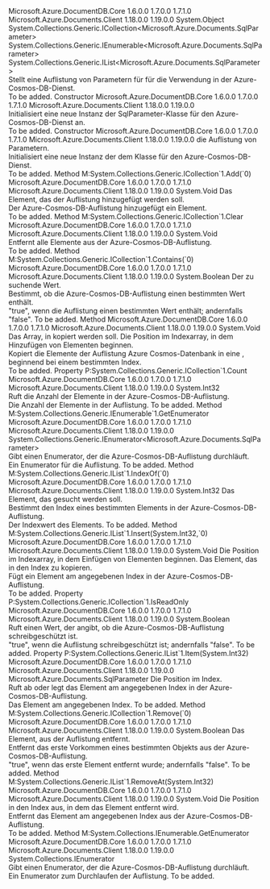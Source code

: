 <Type Name="SqlParameterCollection" FullName="Microsoft.Azure.Documents.SqlParameterCollection">
  <TypeSignature Language="C#" Value="public sealed class SqlParameterCollection : System.Collections.Generic.ICollection&lt;Microsoft.Azure.Documents.SqlParameter&gt;, System.Collections.Generic.IEnumerable&lt;Microsoft.Azure.Documents.SqlParameter&gt;, System.Collections.Generic.IList&lt;Microsoft.Azure.Documents.SqlParameter&gt;" />
  <TypeSignature Language="ILAsm" Value=".class public auto ansi sealed beforefieldinit SqlParameterCollection extends System.Object implements class System.Collections.Generic.ICollection`1&lt;class Microsoft.Azure.Documents.SqlParameter&gt;, class System.Collections.Generic.IEnumerable`1&lt;class Microsoft.Azure.Documents.SqlParameter&gt;, class System.Collections.Generic.IList`1&lt;class Microsoft.Azure.Documents.SqlParameter&gt;, class System.Collections.IEnumerable" />
  <TypeSignature Language="DocId" Value="T:Microsoft.Azure.Documents.SqlParameterCollection" />
  <TypeSignature Language="VB.NET" Value="Public NotInheritable Class SqlParameterCollection&#xA;Implements ICollection(Of SqlParameter), IEnumerable(Of SqlParameter), IList(Of SqlParameter)" />
  <TypeSignature Language="F#" Value="type SqlParameterCollection = class&#xA;    interface IList&lt;SqlParameter&gt;&#xA;    interface ICollection&lt;SqlParameter&gt;&#xA;    interface seq&lt;SqlParameter&gt;&#xA;    interface IEnumerable" />
  <AssemblyInfo>
    <AssemblyName>Microsoft.Azure.DocumentDB.Core</AssemblyName>
    <AssemblyVersion>1.6.0.0</AssemblyVersion>
    <AssemblyVersion>1.7.0.0</AssemblyVersion>
    <AssemblyVersion>1.7.1.0</AssemblyVersion>
  </AssemblyInfo>
  <AssemblyInfo>
    <AssemblyName>Microsoft.Azure.Documents.Client</AssemblyName>
    <AssemblyVersion>1.18.0.0</AssemblyVersion>
    <AssemblyVersion>1.19.0.0</AssemblyVersion>
  </AssemblyInfo>
  <Base>
    <BaseTypeName>System.Object</BaseTypeName>
  </Base>
  <Interfaces>
    <Interface>
      <InterfaceName>System.Collections.Generic.ICollection&lt;Microsoft.Azure.Documents.SqlParameter&gt;</InterfaceName>
    </Interface>
    <Interface>
      <InterfaceName>System.Collections.Generic.IEnumerable&lt;Microsoft.Azure.Documents.SqlParameter&gt;</InterfaceName>
    </Interface>
    <Interface>
      <InterfaceName>System.Collections.Generic.IList&lt;Microsoft.Azure.Documents.SqlParameter&gt;</InterfaceName>
    </Interface>
  </Interfaces>
  <Docs>
    <summary>
            Stellt eine Auflistung von Parametern für <see cref="T:Microsoft.Azure.Documents.SqlQuerySpec" /> für die Verwendung in der Azure-Cosmos-DB-Dienst.
            </summary>
    <remarks>To be added.</remarks>
  </Docs>
  <Members>
    <Member MemberName=".ctor">
      <MemberSignature Language="C#" Value="public SqlParameterCollection ();" />
      <MemberSignature Language="ILAsm" Value=".method public hidebysig specialname rtspecialname instance void .ctor() cil managed" />
      <MemberSignature Language="DocId" Value="M:Microsoft.Azure.Documents.SqlParameterCollection.#ctor" />
      <MemberSignature Language="VB.NET" Value="Public Sub New ()" />
      <MemberType>Constructor</MemberType>
      <AssemblyInfo>
        <AssemblyName>Microsoft.Azure.DocumentDB.Core</AssemblyName>
        <AssemblyVersion>1.6.0.0</AssemblyVersion>
        <AssemblyVersion>1.7.0.0</AssemblyVersion>
        <AssemblyVersion>1.7.1.0</AssemblyVersion>
      </AssemblyInfo>
      <AssemblyInfo>
        <AssemblyName>Microsoft.Azure.Documents.Client</AssemblyName>
        <AssemblyVersion>1.18.0.0</AssemblyVersion>
        <AssemblyVersion>1.19.0.0</AssemblyVersion>
      </AssemblyInfo>
      <Parameters />
      <Docs>
        <summary>
            Initialisiert eine neue Instanz der SqlParameter-Klasse für den Azure-Cosmos-DB-Dienst an.
            </summary>
        <remarks>To be added.</remarks>
      </Docs>
    </Member>
    <Member MemberName=".ctor">
      <MemberSignature Language="C#" Value="public SqlParameterCollection (System.Collections.Generic.IEnumerable&lt;Microsoft.Azure.Documents.SqlParameter&gt; parameters);" />
      <MemberSignature Language="ILAsm" Value=".method public hidebysig specialname rtspecialname instance void .ctor(class System.Collections.Generic.IEnumerable`1&lt;class Microsoft.Azure.Documents.SqlParameter&gt; parameters) cil managed" />
      <MemberSignature Language="DocId" Value="M:Microsoft.Azure.Documents.SqlParameterCollection.#ctor(System.Collections.Generic.IEnumerable{Microsoft.Azure.Documents.SqlParameter})" />
      <MemberSignature Language="VB.NET" Value="Public Sub New (parameters As IEnumerable(Of SqlParameter))" />
      <MemberSignature Language="F#" Value="new Microsoft.Azure.Documents.SqlParameterCollection : seq&lt;Microsoft.Azure.Documents.SqlParameter&gt; -&gt; Microsoft.Azure.Documents.SqlParameterCollection" Usage="new Microsoft.Azure.Documents.SqlParameterCollection parameters" />
      <MemberType>Constructor</MemberType>
      <AssemblyInfo>
        <AssemblyName>Microsoft.Azure.DocumentDB.Core</AssemblyName>
        <AssemblyVersion>1.6.0.0</AssemblyVersion>
        <AssemblyVersion>1.7.0.0</AssemblyVersion>
        <AssemblyVersion>1.7.1.0</AssemblyVersion>
      </AssemblyInfo>
      <AssemblyInfo>
        <AssemblyName>Microsoft.Azure.Documents.Client</AssemblyName>
        <AssemblyVersion>1.18.0.0</AssemblyVersion>
        <AssemblyVersion>1.19.0.0</AssemblyVersion>
      </AssemblyInfo>
      <Parameters>
        <Parameter Name="parameters" Type="System.Collections.Generic.IEnumerable&lt;Microsoft.Azure.Documents.SqlParameter&gt;" />
      </Parameters>
      <Docs>
        <param name="parameters">die Auflistung von Parametern.</param>
        <summary>
            Initialisiert eine neue Instanz der dem <see cref="T:Microsoft.Azure.Documents.SqlParameterCollection" /> Klasse für den Azure-Cosmos-DB-Dienst.
            </summary>
        <remarks>To be added.</remarks>
      </Docs>
    </Member>
    <Member MemberName="Add">
      <MemberSignature Language="C#" Value="public void Add (Microsoft.Azure.Documents.SqlParameter item);" />
      <MemberSignature Language="ILAsm" Value=".method public hidebysig newslot virtual instance void Add(class Microsoft.Azure.Documents.SqlParameter item) cil managed" />
      <MemberSignature Language="DocId" Value="M:Microsoft.Azure.Documents.SqlParameterCollection.Add(Microsoft.Azure.Documents.SqlParameter)" />
      <MemberSignature Language="VB.NET" Value="Public Sub Add (item As SqlParameter)" />
      <MemberSignature Language="F#" Value="abstract member Add : Microsoft.Azure.Documents.SqlParameter -&gt; unit&#xA;override this.Add : Microsoft.Azure.Documents.SqlParameter -&gt; unit" Usage="sqlParameterCollection.Add item" />
      <MemberType>Method</MemberType>
      <Implements>
        <InterfaceMember>M:System.Collections.Generic.ICollection`1.Add(`0)</InterfaceMember>
      </Implements>
      <AssemblyInfo>
        <AssemblyName>Microsoft.Azure.DocumentDB.Core</AssemblyName>
        <AssemblyVersion>1.6.0.0</AssemblyVersion>
        <AssemblyVersion>1.7.0.0</AssemblyVersion>
        <AssemblyVersion>1.7.1.0</AssemblyVersion>
      </AssemblyInfo>
      <AssemblyInfo>
        <AssemblyName>Microsoft.Azure.Documents.Client</AssemblyName>
        <AssemblyVersion>1.18.0.0</AssemblyVersion>
        <AssemblyVersion>1.19.0.0</AssemblyVersion>
      </AssemblyInfo>
      <ReturnValue>
        <ReturnType>System.Void</ReturnType>
      </ReturnValue>
      <Parameters>
        <Parameter Name="item" Type="Microsoft.Azure.Documents.SqlParameter" />
      </Parameters>
      <Docs>
        <param name="item">Das Element, das der Auflistung hinzugefügt werden soll.</param>
        <summary>
            Der Azure-Cosmos-DB-Auflistung hinzugefügt ein Element.
            </summary>
        <remarks>To be added.</remarks>
      </Docs>
    </Member>
    <Member MemberName="Clear">
      <MemberSignature Language="C#" Value="public void Clear ();" />
      <MemberSignature Language="ILAsm" Value=".method public hidebysig newslot virtual instance void Clear() cil managed" />
      <MemberSignature Language="DocId" Value="M:Microsoft.Azure.Documents.SqlParameterCollection.Clear" />
      <MemberSignature Language="VB.NET" Value="Public Sub Clear ()" />
      <MemberSignature Language="F#" Value="abstract member Clear : unit -&gt; unit&#xA;override this.Clear : unit -&gt; unit" Usage="sqlParameterCollection.Clear " />
      <MemberType>Method</MemberType>
      <Implements>
        <InterfaceMember>M:System.Collections.Generic.ICollection`1.Clear</InterfaceMember>
      </Implements>
      <AssemblyInfo>
        <AssemblyName>Microsoft.Azure.DocumentDB.Core</AssemblyName>
        <AssemblyVersion>1.6.0.0</AssemblyVersion>
        <AssemblyVersion>1.7.0.0</AssemblyVersion>
        <AssemblyVersion>1.7.1.0</AssemblyVersion>
      </AssemblyInfo>
      <AssemblyInfo>
        <AssemblyName>Microsoft.Azure.Documents.Client</AssemblyName>
        <AssemblyVersion>1.18.0.0</AssemblyVersion>
        <AssemblyVersion>1.19.0.0</AssemblyVersion>
      </AssemblyInfo>
      <ReturnValue>
        <ReturnType>System.Void</ReturnType>
      </ReturnValue>
      <Parameters />
      <Docs>
        <summary>
            Entfernt alle Elemente aus der Azure-Cosmos-DB-Auflistung.
            </summary>
        <remarks>To be added.</remarks>
      </Docs>
    </Member>
    <Member MemberName="Contains">
      <MemberSignature Language="C#" Value="public bool Contains (Microsoft.Azure.Documents.SqlParameter item);" />
      <MemberSignature Language="ILAsm" Value=".method public hidebysig newslot virtual instance bool Contains(class Microsoft.Azure.Documents.SqlParameter item) cil managed" />
      <MemberSignature Language="DocId" Value="M:Microsoft.Azure.Documents.SqlParameterCollection.Contains(Microsoft.Azure.Documents.SqlParameter)" />
      <MemberSignature Language="VB.NET" Value="Public Function Contains (item As SqlParameter) As Boolean" />
      <MemberSignature Language="F#" Value="abstract member Contains : Microsoft.Azure.Documents.SqlParameter -&gt; bool&#xA;override this.Contains : Microsoft.Azure.Documents.SqlParameter -&gt; bool" Usage="sqlParameterCollection.Contains item" />
      <MemberType>Method</MemberType>
      <Implements>
        <InterfaceMember>M:System.Collections.Generic.ICollection`1.Contains(`0)</InterfaceMember>
      </Implements>
      <AssemblyInfo>
        <AssemblyName>Microsoft.Azure.DocumentDB.Core</AssemblyName>
        <AssemblyVersion>1.6.0.0</AssemblyVersion>
        <AssemblyVersion>1.7.0.0</AssemblyVersion>
        <AssemblyVersion>1.7.1.0</AssemblyVersion>
      </AssemblyInfo>
      <AssemblyInfo>
        <AssemblyName>Microsoft.Azure.Documents.Client</AssemblyName>
        <AssemblyVersion>1.18.0.0</AssemblyVersion>
        <AssemblyVersion>1.19.0.0</AssemblyVersion>
      </AssemblyInfo>
      <ReturnValue>
        <ReturnType>System.Boolean</ReturnType>
      </ReturnValue>
      <Parameters>
        <Parameter Name="item" Type="Microsoft.Azure.Documents.SqlParameter" />
      </Parameters>
      <Docs>
        <param name="item">Der zu suchende Wert.</param>
        <summary>
            Bestimmt, ob die Azure-Cosmos-DB-Auflistung einen bestimmten Wert enthält.
            </summary>
        <returns>"true", wenn die Auflistung einen bestimmten Wert enthält; andernfalls "false".</returns>
        <remarks>To be added.</remarks>
      </Docs>
    </Member>
    <Member MemberName="CopyTo">
      <MemberSignature Language="C#" Value="public void CopyTo (Microsoft.Azure.Documents.SqlParameter[] array, int arrayIndex);" />
      <MemberSignature Language="ILAsm" Value=".method public hidebysig newslot virtual instance void CopyTo(class Microsoft.Azure.Documents.SqlParameter[] array, int32 arrayIndex) cil managed" />
      <MemberSignature Language="DocId" Value="M:Microsoft.Azure.Documents.SqlParameterCollection.CopyTo(Microsoft.Azure.Documents.SqlParameter[],System.Int32)" />
      <MemberSignature Language="VB.NET" Value="Public Sub CopyTo (array As SqlParameter(), arrayIndex As Integer)" />
      <MemberSignature Language="F#" Value="abstract member CopyTo : Microsoft.Azure.Documents.SqlParameter[] * int -&gt; unit&#xA;override this.CopyTo : Microsoft.Azure.Documents.SqlParameter[] * int -&gt; unit" Usage="sqlParameterCollection.CopyTo (array, arrayIndex)" />
      <MemberType>Method</MemberType>
      <AssemblyInfo>
        <AssemblyName>Microsoft.Azure.DocumentDB.Core</AssemblyName>
        <AssemblyVersion>1.6.0.0</AssemblyVersion>
        <AssemblyVersion>1.7.0.0</AssemblyVersion>
        <AssemblyVersion>1.7.1.0</AssemblyVersion>
      </AssemblyInfo>
      <AssemblyInfo>
        <AssemblyName>Microsoft.Azure.Documents.Client</AssemblyName>
        <AssemblyVersion>1.18.0.0</AssemblyVersion>
        <AssemblyVersion>1.19.0.0</AssemblyVersion>
      </AssemblyInfo>
      <ReturnValue>
        <ReturnType>System.Void</ReturnType>
      </ReturnValue>
      <Parameters>
        <Parameter Name="array" Type="Microsoft.Azure.Documents.SqlParameter[]" />
        <Parameter Name="arrayIndex" Type="System.Int32" />
      </Parameters>
      <Docs>
        <param name="array">Das Array, in kopiert werden soll.</param>
        <param name="arrayIndex">Die Position im Indexarray, in dem Hinzufügen von Elementen beginnen.</param>
        <summary>
            Kopiert die Elemente der Auflistung Azure Cosmos-Datenbank in eine <see cref="T:System.Array" />, beginnend bei einem bestimmten <see cref="T:System.Array" /> Index.</summary>
        <remarks>To be added.</remarks>
      </Docs>
    </Member>
    <Member MemberName="Count">
      <MemberSignature Language="C#" Value="public int Count { get; }" />
      <MemberSignature Language="ILAsm" Value=".property instance int32 Count" />
      <MemberSignature Language="DocId" Value="P:Microsoft.Azure.Documents.SqlParameterCollection.Count" />
      <MemberSignature Language="VB.NET" Value="Public ReadOnly Property Count As Integer" />
      <MemberSignature Language="F#" Value="member this.Count : int" Usage="Microsoft.Azure.Documents.SqlParameterCollection.Count" />
      <MemberType>Property</MemberType>
      <Implements>
        <InterfaceMember>P:System.Collections.Generic.ICollection`1.Count</InterfaceMember>
      </Implements>
      <AssemblyInfo>
        <AssemblyName>Microsoft.Azure.DocumentDB.Core</AssemblyName>
        <AssemblyVersion>1.6.0.0</AssemblyVersion>
        <AssemblyVersion>1.7.0.0</AssemblyVersion>
        <AssemblyVersion>1.7.1.0</AssemblyVersion>
      </AssemblyInfo>
      <AssemblyInfo>
        <AssemblyName>Microsoft.Azure.Documents.Client</AssemblyName>
        <AssemblyVersion>1.18.0.0</AssemblyVersion>
        <AssemblyVersion>1.19.0.0</AssemblyVersion>
      </AssemblyInfo>
      <ReturnValue>
        <ReturnType>System.Int32</ReturnType>
      </ReturnValue>
      <Docs>
        <summary>
            Ruft die Anzahl der Elemente in der Azure-Cosmos-DB-Auflistung.
            </summary>
        <value>Die Anzahl der Elemente in der Auflistung.</value>
        <remarks>To be added.</remarks>
      </Docs>
    </Member>
    <Member MemberName="GetEnumerator">
      <MemberSignature Language="C#" Value="public System.Collections.Generic.IEnumerator&lt;Microsoft.Azure.Documents.SqlParameter&gt; GetEnumerator ();" />
      <MemberSignature Language="ILAsm" Value=".method public hidebysig newslot virtual instance class System.Collections.Generic.IEnumerator`1&lt;class Microsoft.Azure.Documents.SqlParameter&gt; GetEnumerator() cil managed" />
      <MemberSignature Language="DocId" Value="M:Microsoft.Azure.Documents.SqlParameterCollection.GetEnumerator" />
      <MemberSignature Language="VB.NET" Value="Public Function GetEnumerator () As IEnumerator(Of SqlParameter)" />
      <MemberSignature Language="F#" Value="abstract member GetEnumerator : unit -&gt; System.Collections.Generic.IEnumerator&lt;Microsoft.Azure.Documents.SqlParameter&gt;&#xA;override this.GetEnumerator : unit -&gt; System.Collections.Generic.IEnumerator&lt;Microsoft.Azure.Documents.SqlParameter&gt;" Usage="sqlParameterCollection.GetEnumerator " />
      <MemberType>Method</MemberType>
      <Implements>
        <InterfaceMember>M:System.Collections.Generic.IEnumerable`1.GetEnumerator</InterfaceMember>
      </Implements>
      <AssemblyInfo>
        <AssemblyName>Microsoft.Azure.DocumentDB.Core</AssemblyName>
        <AssemblyVersion>1.6.0.0</AssemblyVersion>
        <AssemblyVersion>1.7.0.0</AssemblyVersion>
        <AssemblyVersion>1.7.1.0</AssemblyVersion>
      </AssemblyInfo>
      <AssemblyInfo>
        <AssemblyName>Microsoft.Azure.Documents.Client</AssemblyName>
        <AssemblyVersion>1.18.0.0</AssemblyVersion>
        <AssemblyVersion>1.19.0.0</AssemblyVersion>
      </AssemblyInfo>
      <ReturnValue>
        <ReturnType>System.Collections.Generic.IEnumerator&lt;Microsoft.Azure.Documents.SqlParameter&gt;</ReturnType>
      </ReturnValue>
      <Parameters />
      <Docs>
        <summary>
            Gibt einen Enumerator, der die Azure-Cosmos-DB-Auflistung durchläuft.
            </summary>
        <returns>Ein Enumerator für die Auflistung.</returns>
        <remarks>To be added.</remarks>
      </Docs>
    </Member>
    <Member MemberName="IndexOf">
      <MemberSignature Language="C#" Value="public int IndexOf (Microsoft.Azure.Documents.SqlParameter item);" />
      <MemberSignature Language="ILAsm" Value=".method public hidebysig newslot virtual instance int32 IndexOf(class Microsoft.Azure.Documents.SqlParameter item) cil managed" />
      <MemberSignature Language="DocId" Value="M:Microsoft.Azure.Documents.SqlParameterCollection.IndexOf(Microsoft.Azure.Documents.SqlParameter)" />
      <MemberSignature Language="VB.NET" Value="Public Function IndexOf (item As SqlParameter) As Integer" />
      <MemberSignature Language="F#" Value="abstract member IndexOf : Microsoft.Azure.Documents.SqlParameter -&gt; int&#xA;override this.IndexOf : Microsoft.Azure.Documents.SqlParameter -&gt; int" Usage="sqlParameterCollection.IndexOf item" />
      <MemberType>Method</MemberType>
      <Implements>
        <InterfaceMember>M:System.Collections.Generic.IList`1.IndexOf(`0)</InterfaceMember>
      </Implements>
      <AssemblyInfo>
        <AssemblyName>Microsoft.Azure.DocumentDB.Core</AssemblyName>
        <AssemblyVersion>1.6.0.0</AssemblyVersion>
        <AssemblyVersion>1.7.0.0</AssemblyVersion>
        <AssemblyVersion>1.7.1.0</AssemblyVersion>
      </AssemblyInfo>
      <AssemblyInfo>
        <AssemblyName>Microsoft.Azure.Documents.Client</AssemblyName>
        <AssemblyVersion>1.18.0.0</AssemblyVersion>
        <AssemblyVersion>1.19.0.0</AssemblyVersion>
      </AssemblyInfo>
      <ReturnValue>
        <ReturnType>System.Int32</ReturnType>
      </ReturnValue>
      <Parameters>
        <Parameter Name="item" Type="Microsoft.Azure.Documents.SqlParameter" />
      </Parameters>
      <Docs>
        <param name="item">Das Element, das gesucht werden soll.</param>
        <summary>
            Bestimmt den Index eines bestimmten Elements in der Azure-Cosmos-DB-Auflistung.
            </summary>
        <returns>Der Indexwert des Elements.</returns>
        <remarks>To be added.</remarks>
      </Docs>
    </Member>
    <Member MemberName="Insert">
      <MemberSignature Language="C#" Value="public void Insert (int index, Microsoft.Azure.Documents.SqlParameter item);" />
      <MemberSignature Language="ILAsm" Value=".method public hidebysig newslot virtual instance void Insert(int32 index, class Microsoft.Azure.Documents.SqlParameter item) cil managed" />
      <MemberSignature Language="DocId" Value="M:Microsoft.Azure.Documents.SqlParameterCollection.Insert(System.Int32,Microsoft.Azure.Documents.SqlParameter)" />
      <MemberSignature Language="VB.NET" Value="Public Sub Insert (index As Integer, item As SqlParameter)" />
      <MemberSignature Language="F#" Value="abstract member Insert : int * Microsoft.Azure.Documents.SqlParameter -&gt; unit&#xA;override this.Insert : int * Microsoft.Azure.Documents.SqlParameter -&gt; unit" Usage="sqlParameterCollection.Insert (index, item)" />
      <MemberType>Method</MemberType>
      <Implements>
        <InterfaceMember>M:System.Collections.Generic.IList`1.Insert(System.Int32,`0)</InterfaceMember>
      </Implements>
      <AssemblyInfo>
        <AssemblyName>Microsoft.Azure.DocumentDB.Core</AssemblyName>
        <AssemblyVersion>1.6.0.0</AssemblyVersion>
        <AssemblyVersion>1.7.0.0</AssemblyVersion>
        <AssemblyVersion>1.7.1.0</AssemblyVersion>
      </AssemblyInfo>
      <AssemblyInfo>
        <AssemblyName>Microsoft.Azure.Documents.Client</AssemblyName>
        <AssemblyVersion>1.18.0.0</AssemblyVersion>
        <AssemblyVersion>1.19.0.0</AssemblyVersion>
      </AssemblyInfo>
      <ReturnValue>
        <ReturnType>System.Void</ReturnType>
      </ReturnValue>
      <Parameters>
        <Parameter Name="index" Type="System.Int32" />
        <Parameter Name="item" Type="Microsoft.Azure.Documents.SqlParameter" />
      </Parameters>
      <Docs>
        <param name="index">Die Position im Indexarray, in dem Einfügen von Elementen beginnen.</param>
        <param name="item">Das Element, das in den Index zu kopieren.</param>
        <summary>
            Fügt ein Element am angegebenen Index in der Azure-Cosmos-DB-Auflistung.
            </summary>
        <remarks>To be added.</remarks>
      </Docs>
    </Member>
    <Member MemberName="IsReadOnly">
      <MemberSignature Language="C#" Value="public bool IsReadOnly { get; }" />
      <MemberSignature Language="ILAsm" Value=".property instance bool IsReadOnly" />
      <MemberSignature Language="DocId" Value="P:Microsoft.Azure.Documents.SqlParameterCollection.IsReadOnly" />
      <MemberSignature Language="VB.NET" Value="Public ReadOnly Property IsReadOnly As Boolean" />
      <MemberSignature Language="F#" Value="member this.IsReadOnly : bool" Usage="Microsoft.Azure.Documents.SqlParameterCollection.IsReadOnly" />
      <MemberType>Property</MemberType>
      <Implements>
        <InterfaceMember>P:System.Collections.Generic.ICollection`1.IsReadOnly</InterfaceMember>
      </Implements>
      <AssemblyInfo>
        <AssemblyName>Microsoft.Azure.DocumentDB.Core</AssemblyName>
        <AssemblyVersion>1.6.0.0</AssemblyVersion>
        <AssemblyVersion>1.7.0.0</AssemblyVersion>
        <AssemblyVersion>1.7.1.0</AssemblyVersion>
      </AssemblyInfo>
      <AssemblyInfo>
        <AssemblyName>Microsoft.Azure.Documents.Client</AssemblyName>
        <AssemblyVersion>1.18.0.0</AssemblyVersion>
        <AssemblyVersion>1.19.0.0</AssemblyVersion>
      </AssemblyInfo>
      <ReturnValue>
        <ReturnType>System.Boolean</ReturnType>
      </ReturnValue>
      <Docs>
        <summary>
            Ruft einen Wert, der angibt, ob die Azure-Cosmos-DB-Auflistung schreibgeschützt ist.
            </summary>
        <value>"true", wenn die Auflistung schreibgeschützt ist; andernfalls "false".</value>
        <remarks>To be added.</remarks>
      </Docs>
    </Member>
    <Member MemberName="Item">
      <MemberSignature Language="C#" Value="public Microsoft.Azure.Documents.SqlParameter this[int index] { get; set; }" />
      <MemberSignature Language="ILAsm" Value=".property instance class Microsoft.Azure.Documents.SqlParameter Item(int32)" />
      <MemberSignature Language="DocId" Value="P:Microsoft.Azure.Documents.SqlParameterCollection.Item(System.Int32)" />
      <MemberSignature Language="VB.NET" Value="Default Public Property Item(index As Integer) As SqlParameter" />
      <MemberSignature Language="F#" Value="member this.Item(int) : Microsoft.Azure.Documents.SqlParameter with get, set" Usage="Microsoft.Azure.Documents.SqlParameterCollection.Item" />
      <MemberType>Property</MemberType>
      <Implements>
        <InterfaceMember>P:System.Collections.Generic.IList`1.Item(System.Int32)</InterfaceMember>
      </Implements>
      <AssemblyInfo>
        <AssemblyName>Microsoft.Azure.DocumentDB.Core</AssemblyName>
        <AssemblyVersion>1.6.0.0</AssemblyVersion>
        <AssemblyVersion>1.7.0.0</AssemblyVersion>
        <AssemblyVersion>1.7.1.0</AssemblyVersion>
      </AssemblyInfo>
      <AssemblyInfo>
        <AssemblyName>Microsoft.Azure.Documents.Client</AssemblyName>
        <AssemblyVersion>1.18.0.0</AssemblyVersion>
        <AssemblyVersion>1.19.0.0</AssemblyVersion>
      </AssemblyInfo>
      <ReturnValue>
        <ReturnType>Microsoft.Azure.Documents.SqlParameter</ReturnType>
      </ReturnValue>
      <Parameters>
        <Parameter Name="index" Type="System.Int32" />
      </Parameters>
      <Docs>
        <param name="index">Die Position im Index.</param>
        <summary>
            Ruft ab oder legt das Element am angegebenen Index in der Azure-Cosmos-DB-Auflistung.
            </summary>
        <value>Das Element am angegebenen Index.</value>
        <remarks>To be added.</remarks>
      </Docs>
    </Member>
    <Member MemberName="Remove">
      <MemberSignature Language="C#" Value="public bool Remove (Microsoft.Azure.Documents.SqlParameter item);" />
      <MemberSignature Language="ILAsm" Value=".method public hidebysig newslot virtual instance bool Remove(class Microsoft.Azure.Documents.SqlParameter item) cil managed" />
      <MemberSignature Language="DocId" Value="M:Microsoft.Azure.Documents.SqlParameterCollection.Remove(Microsoft.Azure.Documents.SqlParameter)" />
      <MemberSignature Language="VB.NET" Value="Public Function Remove (item As SqlParameter) As Boolean" />
      <MemberSignature Language="F#" Value="abstract member Remove : Microsoft.Azure.Documents.SqlParameter -&gt; bool&#xA;override this.Remove : Microsoft.Azure.Documents.SqlParameter -&gt; bool" Usage="sqlParameterCollection.Remove item" />
      <MemberType>Method</MemberType>
      <Implements>
        <InterfaceMember>M:System.Collections.Generic.ICollection`1.Remove(`0)</InterfaceMember>
      </Implements>
      <AssemblyInfo>
        <AssemblyName>Microsoft.Azure.DocumentDB.Core</AssemblyName>
        <AssemblyVersion>1.6.0.0</AssemblyVersion>
        <AssemblyVersion>1.7.0.0</AssemblyVersion>
        <AssemblyVersion>1.7.1.0</AssemblyVersion>
      </AssemblyInfo>
      <AssemblyInfo>
        <AssemblyName>Microsoft.Azure.Documents.Client</AssemblyName>
        <AssemblyVersion>1.18.0.0</AssemblyVersion>
        <AssemblyVersion>1.19.0.0</AssemblyVersion>
      </AssemblyInfo>
      <ReturnValue>
        <ReturnType>System.Boolean</ReturnType>
      </ReturnValue>
      <Parameters>
        <Parameter Name="item" Type="Microsoft.Azure.Documents.SqlParameter" />
      </Parameters>
      <Docs>
        <param name="item">
            Das Element, aus der Auflistung entfernt.
            </param>
        <summary>
            Entfernt das erste Vorkommen eines bestimmten Objekts aus der Azure-Cosmos-DB-Auflistung.
            </summary>
        <returns>"true", wenn das erste Element entfernt wurde; andernfalls "false".</returns>
        <remarks>To be added.</remarks>
      </Docs>
    </Member>
    <Member MemberName="RemoveAt">
      <MemberSignature Language="C#" Value="public void RemoveAt (int index);" />
      <MemberSignature Language="ILAsm" Value=".method public hidebysig newslot virtual instance void RemoveAt(int32 index) cil managed" />
      <MemberSignature Language="DocId" Value="M:Microsoft.Azure.Documents.SqlParameterCollection.RemoveAt(System.Int32)" />
      <MemberSignature Language="VB.NET" Value="Public Sub RemoveAt (index As Integer)" />
      <MemberSignature Language="F#" Value="abstract member RemoveAt : int -&gt; unit&#xA;override this.RemoveAt : int -&gt; unit" Usage="sqlParameterCollection.RemoveAt index" />
      <MemberType>Method</MemberType>
      <Implements>
        <InterfaceMember>M:System.Collections.Generic.IList`1.RemoveAt(System.Int32)</InterfaceMember>
      </Implements>
      <AssemblyInfo>
        <AssemblyName>Microsoft.Azure.DocumentDB.Core</AssemblyName>
        <AssemblyVersion>1.6.0.0</AssemblyVersion>
        <AssemblyVersion>1.7.0.0</AssemblyVersion>
        <AssemblyVersion>1.7.1.0</AssemblyVersion>
      </AssemblyInfo>
      <AssemblyInfo>
        <AssemblyName>Microsoft.Azure.Documents.Client</AssemblyName>
        <AssemblyVersion>1.18.0.0</AssemblyVersion>
        <AssemblyVersion>1.19.0.0</AssemblyVersion>
      </AssemblyInfo>
      <ReturnValue>
        <ReturnType>System.Void</ReturnType>
      </ReturnValue>
      <Parameters>
        <Parameter Name="index" Type="System.Int32" />
      </Parameters>
      <Docs>
        <param name="index">Die Position in den Index aus, in dem das Element entfernt wird.</param>
        <summary>
            Entfernt das Element am angegebenen Index aus der Azure-Cosmos-DB-Auflistung.
            </summary>
        <remarks>To be added.</remarks>
      </Docs>
    </Member>
    <Member MemberName="System.Collections.IEnumerable.GetEnumerator">
      <MemberSignature Language="C#" Value="System.Collections.IEnumerator IEnumerable.GetEnumerator ();" />
      <MemberSignature Language="ILAsm" Value=".method hidebysig newslot virtual instance class System.Collections.IEnumerator System.Collections.IEnumerable.GetEnumerator() cil managed" />
      <MemberSignature Language="DocId" Value="M:Microsoft.Azure.Documents.SqlParameterCollection.System#Collections#IEnumerable#GetEnumerator" />
      <MemberSignature Language="VB.NET" Value="Function GetEnumerator () As IEnumerator Implements IEnumerable.GetEnumerator" />
      <MemberType>Method</MemberType>
      <Implements>
        <InterfaceMember>M:System.Collections.IEnumerable.GetEnumerator</InterfaceMember>
      </Implements>
      <AssemblyInfo>
        <AssemblyName>Microsoft.Azure.DocumentDB.Core</AssemblyName>
        <AssemblyVersion>1.6.0.0</AssemblyVersion>
        <AssemblyVersion>1.7.0.0</AssemblyVersion>
        <AssemblyVersion>1.7.1.0</AssemblyVersion>
      </AssemblyInfo>
      <AssemblyInfo>
        <AssemblyName>Microsoft.Azure.Documents.Client</AssemblyName>
        <AssemblyVersion>1.18.0.0</AssemblyVersion>
        <AssemblyVersion>1.19.0.0</AssemblyVersion>
      </AssemblyInfo>
      <ReturnValue>
        <ReturnType>System.Collections.IEnumerator</ReturnType>
      </ReturnValue>
      <Parameters />
      <Docs>
        <summary>
            Gibt einen Enumerator, der die Azure-Cosmos-DB-Auflistung durchläuft.
            </summary>
        <returns>Ein Enumerator zum Durchlaufen der Auflistung. </returns>
        <remarks>To be added.</remarks>
      </Docs>
    </Member>
  </Members>
</Type>